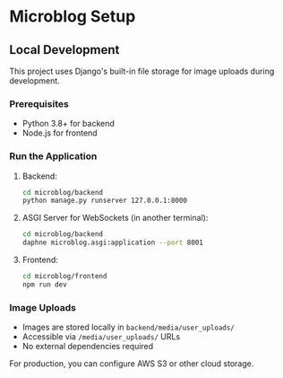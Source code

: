 # Microblog Setup

## Local Development

This project uses Django's built-in file storage for image uploads during development.

### Prerequisites
- Python 3.8+ for backend
- Node.js for frontend

### Run the Application

1. Backend:
   ```bash
   cd microblog/backend
   python manage.py runserver 127.0.0.1:8000
   ```

2. ASGI Server for WebSockets (in another terminal):
   ```bash
   cd microblog/backend
   daphne microblog.asgi:application --port 8001
   ```

3. Frontend:
   ```bash
   cd microblog/frontend
   npm run dev
   ```

### Image Uploads

- Images are stored locally in `backend/media/user_uploads/`
- Accessible via `/media/user_uploads/` URLs
- No external dependencies required

For production, you can configure AWS S3 or other cloud storage.